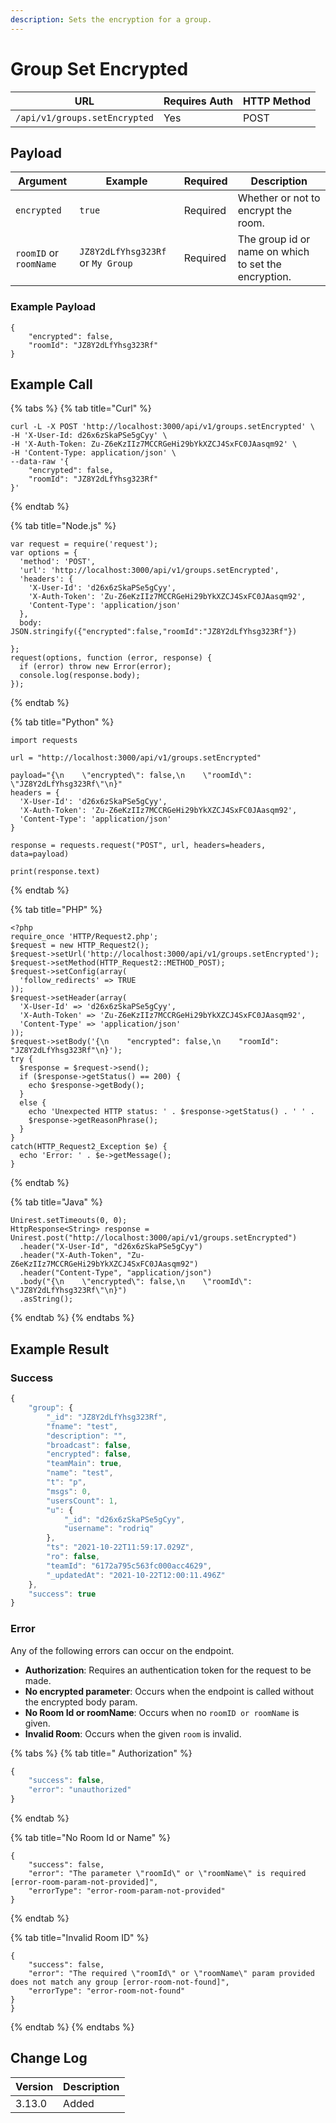 ```yaml
---
description: Sets the encryption for a group.
---
```


# Group Set Encrypted

| URL                           | Requires Auth | HTTP Method |
| ----------------------------- | ------------- | ----------- |
| `/api/v1/groups.setEncrypted` | Yes           | POST        |

## Payload

| Argument               | Example                           | Required | Description                                          |
| ---------------------- | --------------------------------- | -------- | ---------------------------------------------------- |
| `encrypted`            | `true`                            | Required | Whether or not to encrypt the room.                  |
| `roomID` or `roomName` | `JZ8Y2dLfYhsg323Rf` or `My Group` | Required | The group id or name on which to set the encryption. |

### Example Payload

```
{
    "encrypted": false,
    "roomId": "JZ8Y2dLfYhsg323Rf"
}
```

## Example Call

{% tabs %}
{% tab title="Curl" %}
```
curl -L -X POST 'http://localhost:3000/api/v1/groups.setEncrypted' \
-H 'X-User-Id: d26x6zSkaPSe5gCyy' \
-H 'X-Auth-Token: Zu-Z6eKzIIz7MCCRGeHi29bYkXZCJ4SxFC0JAasqm92' \
-H 'Content-Type: application/json' \
--data-raw '{
    "encrypted": false,
    "roomId": "JZ8Y2dLfYhsg323Rf"
}'
```
{% endtab %}

{% tab title="Node.js" %}
```
var request = require('request');
var options = {
  'method': 'POST',
  'url': 'http://localhost:3000/api/v1/groups.setEncrypted',
  'headers': {
    'X-User-Id': 'd26x6zSkaPSe5gCyy',
    'X-Auth-Token': 'Zu-Z6eKzIIz7MCCRGeHi29bYkXZCJ4SxFC0JAasqm92',
    'Content-Type': 'application/json'
  },
  body: JSON.stringify({"encrypted":false,"roomId":"JZ8Y2dLfYhsg323Rf"})

};
request(options, function (error, response) {
  if (error) throw new Error(error);
  console.log(response.body);
});

```
{% endtab %}

{% tab title="Python" %}
```
import requests

url = "http://localhost:3000/api/v1/groups.setEncrypted"

payload="{\n    \"encrypted\": false,\n    \"roomId\": \"JZ8Y2dLfYhsg323Rf\"\n}"
headers = {
  'X-User-Id': 'd26x6zSkaPSe5gCyy',
  'X-Auth-Token': 'Zu-Z6eKzIIz7MCCRGeHi29bYkXZCJ4SxFC0JAasqm92',
  'Content-Type': 'application/json'
}

response = requests.request("POST", url, headers=headers, data=payload)

print(response.text)
```
{% endtab %}

{% tab title="PHP" %}
```
<?php
require_once 'HTTP/Request2.php';
$request = new HTTP_Request2();
$request->setUrl('http://localhost:3000/api/v1/groups.setEncrypted');
$request->setMethod(HTTP_Request2::METHOD_POST);
$request->setConfig(array(
  'follow_redirects' => TRUE
));
$request->setHeader(array(
  'X-User-Id' => 'd26x6zSkaPSe5gCyy',
  'X-Auth-Token' => 'Zu-Z6eKzIIz7MCCRGeHi29bYkXZCJ4SxFC0JAasqm92',
  'Content-Type' => 'application/json'
));
$request->setBody('{\n    "encrypted": false,\n    "roomId": "JZ8Y2dLfYhsg323Rf"\n}');
try {
  $response = $request->send();
  if ($response->getStatus() == 200) {
    echo $response->getBody();
  }
  else {
    echo 'Unexpected HTTP status: ' . $response->getStatus() . ' ' .
    $response->getReasonPhrase();
  }
}
catch(HTTP_Request2_Exception $e) {
  echo 'Error: ' . $e->getMessage();
}
```
{% endtab %}

{% tab title="Java" %}
```
Unirest.setTimeouts(0, 0);
HttpResponse<String> response = Unirest.post("http://localhost:3000/api/v1/groups.setEncrypted")
  .header("X-User-Id", "d26x6zSkaPSe5gCyy")
  .header("X-Auth-Token", "Zu-Z6eKzIIz7MCCRGeHi29bYkXZCJ4SxFC0JAasqm92")
  .header("Content-Type", "application/json")
  .body("{\n    \"encrypted\": false,\n    \"roomId\": \"JZ8Y2dLfYhsg323Rf\"\n}")
  .asString();
```
{% endtab %}
{% endtabs %}

## Example Result

### Success

```javascript
{
    "group": {
        "_id": "JZ8Y2dLfYhsg323Rf",
        "fname": "test",
        "description": "",
        "broadcast": false,
        "encrypted": false,
        "teamMain": true,
        "name": "test",
        "t": "p",
        "msgs": 0,
        "usersCount": 1,
        "u": {
            "_id": "d26x6zSkaPSe5gCyy",
            "username": "rodriq"
        },
        "ts": "2021-10-22T11:59:17.029Z",
        "ro": false,
        "teamId": "6172a795c563fc000acc4629",
        "_updatedAt": "2021-10-22T12:00:11.496Z"
    },
    "success": true
}
```

### Error

Any of the following errors can occur on the endpoint.

* **Authorization**: Requires an authentication token for the request to be made.
* **No encrypted parameter**: Occurs when the endpoint is called without the encrypted body param.
* **No Room Id or roomName**: Occurs when no `roomID or roomName` is given.
* **Invalid Room**: Occurs when the given `room` is invalid.

{% tabs %}
{% tab title=" Authorization" %}
```javascript
{
    "success": false,
    "error": "unauthorized"
}
```
{% endtab %}

{% tab title="No Room Id or Name" %}
```
{
    "success": false,
    "error": "The parameter \"roomId\" or \"roomName\" is required [error-room-param-not-provided]",
    "errorType": "error-room-param-not-provided"
}
```
{% endtab %}

{% tab title="Invalid Room ID" %}
```
{
    "success": false,
    "error": "The required \"roomId\" or \"roomName\" param provided does not match any group [error-room-not-found]",
    "errorType": "error-room-not-found"
}
}
```
{% endtab %}
{% endtabs %}

## Change Log

| Version | Description |
| ------- | ----------- |
| 3.13.0  | Added       |
